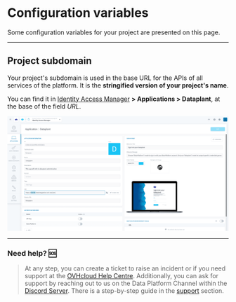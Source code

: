 # Configuration variables

Some configuration variables for your project are presented on this page.

---
## Project subdomain

Your project's subdomain is used in the base URL for the APIs of all services of the platform. It is the **stringified version of your project's name**.

You can find it in [Identity Access Manager](/en/product/iam/index) **> Applications > Dataplant**, at the base of the field *URL*.

![project subdomain](picts/subdomain.png)

---
###  Need help? 🆘

> At any step, you can create a ticket to raise an incident or if you need support at the [OVHcloud Help Centre](https://help.ovhcloud.com/csm/fr-home?id=csm_index). Additionally, you can ask for support by reaching out to us on the Data Platform Channel within the [Discord Server](https://discord.com/channels/850031577277792286/1163465539981672559). There is a step-by-step guide in the [support](/en/support/index.md) section.